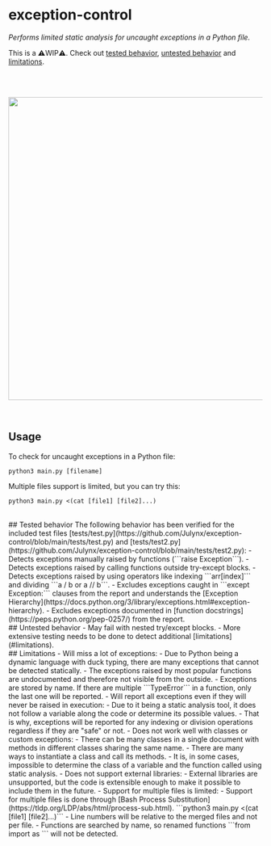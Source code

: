 # exception-control
*Performs limited static analysis for uncaught exceptions in a Python file.*

This is a ⚠️WIP⚠️. Check out 
[tested behavior](#tested-behavior),
[untested behavior](#untested-behavior)
and 
[limitations](#limitations).


<br>
<br>
<p align="center">  
  <img width="600" src="https://i.imgur.com/l27TRKi.png">
</p>
<br>

## Usage
To check for uncaught exceptions in a Python file:
```
python3 main.py [filename]
```
Multiple files support is limited, but you can try this:
```
python3 main.py <(cat [file1] [file2]...)
```
<br>
## Tested behavior
The following behavior has been verified for the included test files [tests/test.py](https://github.com/Julynx/exception-control/blob/main/tests/test.py) and [tests/test2.py](https://github.com/Julynx/exception-control/blob/main/tests/test2.py):
- Detects exceptions manually raised by functions (```raise Exception```).
- Detects exceptions raised by calling functions outside try-except blocks.
- Detects exceptions raised by using operators like indexing ```arr[index]``` and dividing ```a / b or a // b```.
- Excludes exceptions caught in ```except Exception:``` clauses from the report and understands the [Exception Hierarchy](https://docs.python.org/3/library/exceptions.html#exception-hierarchy).
- Excludes exceptions documented in [function docstrings](https://peps.python.org/pep-0257/) from the report.
<br>
## Untested behavior
- May fail with nested try/except blocks.
- More extensive testing needs to be done to detect additional [limitations](#limitations).
<br>
## Limitations
- Will miss a lot of exceptions:
  - Due to Python being a dynamic language with duck typing, there are many exceptions that cannot be detected statically.
  - The exceptions raised by most popular functions are undocumented and therefore not visible from the outside.
  - Exceptions are stored by name. If there are multiple ```TypeError``` in a function, only the last one will be reported.
- Will report all exceptions even if they will never be raised in execution:
  - Due to it being a static analysis tool, it does not follow a variable along the code or determine its possible values.
  - That is why, exceptions will be reported for any indexing or division operations regardless if they are "safe" or not.
- Does not work well with classes or custom exceptions:
  - There can be many classes in a single document with methods in different classes sharing the same name.
  - There are many ways to instantiate a class and call its methods.
  - It is, in some cases, impossible to determine the class of a variable and the function called using static analysis.
- Does not support external libraries:
  - External libraries are unsupported, but the code is extensible enough to make it possible to include them in the future.
- Support for multiple files is limited:
  - Support for multiple files is done through [Bash Process Substitution](https://tldp.org/LDP/abs/html/process-sub.html). ```python3 main.py <(cat [file1] [file2]...)```
  - Line numbers will be relative to the merged files and not per file.
  - Functions are searched by name, so renamed functions ```from <module> import <function> as <new_name>``` will not be detected.
